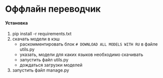 # Оффлайн переводчик

#### Установка

1. pip install -r requirements.txt
2. скачать модели в кэш
   * раскомментировать блок ```# DOWNLOAD ALL MODELS WITH RU``` в файле utils.py
   * указать, модели для каких языков необходимо скачивать
   * запустить файл utils.py
   * дождаться загрузки моделей
3. запустить файл manage.py
